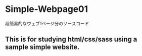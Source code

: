 # Simple-Webpage01
超簡易的なウェブ1ページ分のソースコード

## This is for studying html/css/sass using a sample simple website.
